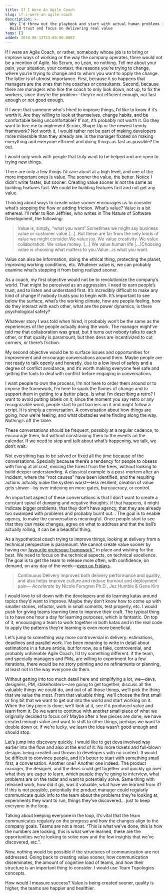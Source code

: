 ```yaml
---
title: If I Were An Agile Coach
slug: if-i-were-an-agile-coach
description: >-
  Why I'd throw out the playbook and start with actual human problems instead. 
  Build trust and focus on delivering real value
tags: []
added: 2024-06-13T23:00:00.000Z
---
```


If I were an Agile Coach, or rather, somebody whose job is to bring or improve ways of working or the way the company operates, there would not be a mention of Agile. No Scrum, no Lean, no nothing. Tell me about your pain, your situation, your context, the reasons you’re trying to change, where you’re trying to change and to whom you want to apply the change. The latter is of utmost importance. First, because it so happens that managers are the ones that hire coaches or consultants. Second, because there are managers who hire the coach to only look down, not up, to fix the workers, since they’re the problem—they’re not efficient enough, not fast enough or not good enough.

If I were that someone who's hired to improve things, I’d like to know if it’s worth it. Are they willing to look at themselves, change habits, and be comfortable being uncomfortable? If not, it’s probably not worth it. Do they want to hire me to implement Scrum, Shape Up or the newest trendy framework? Not worth it, I would rather not be part of making developers more miserable than they already are. Is the manager fixated on making everything and everyone efficient and doing things as fast as possible? I’m out.

I would only work with people that truly want to be helped and are open to trying new things.

There are only a few things I’d care about at a high level, and one of the more important ones is value. The sooner the value, the better. Notice I didn’t write faster, but sooner. Creating value sooner is not the same as building features fast. We could be building features fast and not get any value.

Thinking about ways to create value sooner encourages us to consider what’s stopping the flow or adding friction. What’s value? Value is a bit ethereal. I’ll refer to Ron Jeffries, who writes in The Nature of Software Development, the following:

> Value is, simply, “what you want”.Sometimes we might say business value or customer value \[…]. But these are far from the only kinds of value we might consider.We value joy. We value creativity. We value collaboration. We value money. \[…] We value human life \[…]Choosing value is choosing what matters to you.Value…is what you want.

Value can also be information, doing the ethical thing, protecting the planet, improving working conditions, etc. Whatever value is, we can probably examine what’s stopping it from being realized sooner.

As a coach, my first objective would not be to revolutionize the company’s world. That might be perceived as an aggression. I need to earn people’s trust, and to listen and understand first. It’s incredibly difficult to make any kind of change if nobody trusts you to begin with. It’s important to see below the surface, what’s the working climate, how are people feeling, how do they interact with each other, what are the power dynamics, is there psychological safety?

Whatever story I was told when hired, it probably won’t be the same as the experiences of the people actually doing the work. The manager might’ve told me that collaboration was great, but it turns out nobody talks to each other, or that quality is paramount, but then devs are incentivized to cut corners, or there’s friction.

My second objective would be to surface issues and opportunities for improvement and encourage conversations around them. Maybe people are not ready to talk openly and honestly, due to a low level of safety and a degree of conflict avoidance, and it’s worth making everyone feel safe and getting the tools to deal with conflict before engaging in conversations.

I want people to own the process, I’m not here to order them around or to impose the framework, I’m here to spark the flames of change and to support them in getting to a better place. Is what I’m describing a retro? I want to avoid putting labels on it, since the moment you say retro or any recognizable word, people start to put barriers on it and might follow a script. It is simply a conversation. A conversation about how things are going, how we’re feeling, and what obstacles we’re finding along the way. Nothing’s off the table.

These conversations should be frequent, possibly at a regular cadence, to encourage them, but without constraining them to the events on the calendar. If we need to stop and talk about what’s happening, we talk, we don’t wait.

Not everything has to be solved or fixed all the time because of the conversations. Specially because there’s a tendency for people to obsess with fixing at all cost, missing the forest from the trees, without looking to build deeper understanding. A classical example is a post-mortem after an incident, where the “root causes” have been identified, and the resulting actions actually make the system worst—less resilient, creation of value gets slower—by over indexing on more gates, bureaucracy, or control.

An important aspect of these conversations is that I don’t want to create a constant spiral of dumping and negative thoughts. If that happens, it might indicate bigger problems, that they don’t have agency, that they are already too swamped with problems and probably burnt out… The goal is to enable agency, to make the conversations meaningful. Once people start to see that they can make changes, agree on what to address and that the ball’s actually rolling, it can be a beautiful thing.

As a hypothetical coach trying to improve things, looking at delivery from a technical perspective is paramount. We cannot create value sooner by having our [favourite grotesque framework™](https://scaledagiledevops.com/) in place and wishing for the best. We need to focus on the technical aspects, on technical excellence. The goal is to get the team to release more often, with confidence, on demand, on any day of the week—[even on Fridays](https://buttondown.email/lexnapoles/archive/en-33-deploying-on-fridays-is-it-crazy-4110/).

> Continuous Delivery improves both delivery performance and quality, and also helps improve culture and reduce burnout and deployment pain— *Accelerate* by Nicole Forsgren Ph.D., Jez Humble & Gene Kim

I would love to sit down with the developers and do learning katas around topics they’d want to improve. Maybe they don’t know how to come up with smaller stories, refactor, work in small commits, test properly, etc. I would push for giving teams learning time to improve their craft. The typical thing is to have one hour a day for learning purposes, which is fantastic. On top of it, encouraging a team to work together in both katas and in the real code to apply the patterns they’re learning is even more beneficial.

Let’s jump to something way more controversial in delivery: estimations, deadlines and parallel work. I’ve been meaning to write in detail about estimations in a future article, but for now, as a fake, controversial, and probably unhireable Agile Coach, I’d try something different: if the team, and specially managers and PMs, are willing to experiment for a few iterations, there would be no story pointing and no refinements or planning, at least not in the way everyone do them.

Without getting into too much detail here and simplifying a lot, we—devs, designers, PM, stakeholders—are going to get together, discuss all the valuable things we could do, and out of all those things, we’ll pick the thing that we value the most. From that valuable thing, we’ll choose the first small or tiny bit that we want to get out into the world and start working on it. When the tiny piece is done, we’ll look at it, see if it produced value and learn from it. Do we want to continue with another small piece of what we originally decided to focus on? Maybe after a few pieces are done, we have created enough value and want to shift to other things, perhaps we want to double down or, if we’re lucky, we learn the idea wasn’t good enough and should stop.

Let’s jump into discovery quickly. I would like to get devs involved way earlier into the flow and also at the end of it. No more tickets and full-blown designs being created and thrown to developers with no context. It would be difficult to convince people, and it’s better to start with something small first, a conversation. Another one? Another one indeed. The product manager, the designer, and the devs could get together and quickly go over what they are eager to learn, which people they’re going to interview, what problems are on the radar and want to potentially solve. Same thing with released work, how did it go, was it valuable, what have we learned from it? If this is not possible, potentially the product manager could regularly communicate quick info to the team about the problems they’re looking at, experiments they want to run, things they’ve discovered… just to keep everyone in the loop.

Talking about keeping everyone in the loop, it’s vital that the team communicates regularly on the progress and how the changes align to the company goals. Teams are not a moat. “This is what we’ve done, this is how the numbers are looking, this is what we’ve learned, these are the opportunities we’re looking to solve now and the few insights that we’ve discovered, etc.”.

Now, nothing would be possible if the structures of communication are not addressed. Going back to creating value sooner, how communication disseminates, the amount of cognitive load of teams, and how their structure is an important thing to consider. I would use Team Topologies concepts.

How would I measure success? Value is being created sooner, quality is higher, the teams are happier and healthier.
